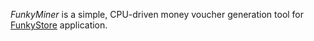 *FunkyMiner* is a simple, CPU-driven money voucher generation tool for [FunkyStore](https://github.com/MEDVEDx64/FunkyStore) application.
